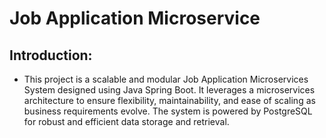 # Job Application Microservice
## Introduction:
- This project is a scalable and modular Job Application Microservices System designed using Java Spring Boot. It leverages a microservices architecture to ensure flexibility, maintainability, and ease of scaling as business requirements evolve. The system is powered by PostgreSQL for robust and efficient data storage and retrieval.

